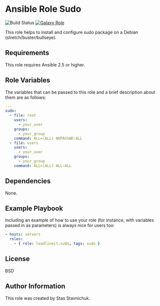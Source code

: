 # Ansible Role Sudo

![Build Status](https://github.com/leadlineit/ansible-role-sudo/actions/workflows/ansible-galaxy-ci.yml/badge.svg)
[![Galaxy Role](https://img.shields.io/badge/Ansible--Galaxy-leadlineit.sudo-blue.svg?logo=ansible&logoColor=white)](https://galaxy.ansible.com/leadlineit/sudo/)

This role helps to install and configure sudo package on a Debian (stretch/buster/bullseye).

Requirements
------------

This role requires Ansible 2.5 or higher.

Role Variables
--------------

The variables that can be passed to this role and a brief description about them are as follows:

```yaml
---
sudo:
  - file: root
    users:
      - your_user
    groups:
      - your_group
    command: ALL=(ALL) NOPASSWD:ALL
  - file: users
    users:
      - your_user
    groups:
      - your_group
    command: ALL=(ALL) ALL:ALL
```

Dependencies
------------

None.

Example Playbook
----------------

Including an example of how to use your role (for instance, with variables passed in as parameters) is always nice for users too:

```yaml
- hosts: servers
  roles:
    - { role: leadlineit.sudo, tags: sudo }
```

License
-------

BSD

Author Information
------------------

This role was created by Stas Stavnichuk.
